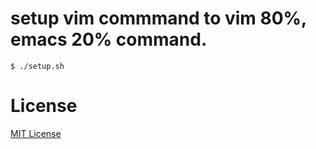 # setup vim commmand to vim 80%, emacs 20% command.
```
$ ./setup.sh
```
# License
[MIT License](https://opensource.org/licenses/MIT)